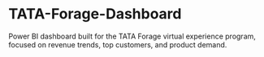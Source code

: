 # TATA-Forage-Dashboard
Power BI dashboard built for the TATA Forage virtual experience program, focused on revenue trends, top customers, and product demand.
